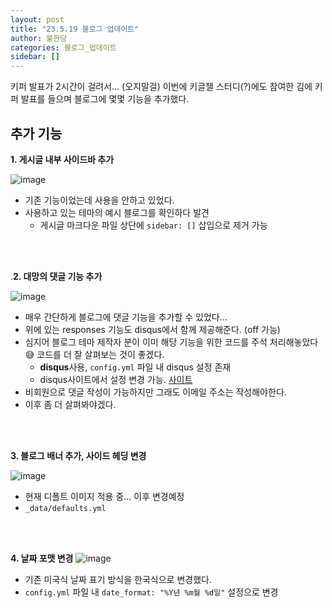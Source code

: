 ```yaml
---
layout: post
title: "23.5.19 블로그 업데이트"
author: 불한당
categories: 블로그_업데이트
sidebar: []
---
```


키퍼 발표가 2시간이 걸려서… (오지말걸) 이번에 키글챌 스터디(?)에도 참여한 김에 키퍼 발표를 들으며 블로그에 몇몇 기능을 추가했다.

## 추가 기능

**1. 게시글 내부 사이드바 추가**

![image](https://github.com/lcqff/lcqff.github.io/assets/71930280/f8927b65-be82-46e6-b08b-429e8a2d4b66)

- 기존 기능이었는데 사용을 안하고 있었다.
- 사용하고 있는 테마의 예시 블로그를 확인하다 발견
  - 게시글 마크다운 파일 상단에 `sidebar: []` 삽입으로 제거 가능

<br/>
<br/>

.**2. 대망의 댓글 기능 추가**

![image](https://github.com/lcqff/lcqff.github.io/assets/71930280/d70565b1-4bed-4599-9b94-38d3fc624933)

- 매우 간단하게 블로그에 댓글 기능을 추가할 수 있었다…
- 위에 있는 responses 기능도 disqus에서 함께 제공해준다. (off 가능)
- 심지어 블로그 테마 제작자 분이 이미 해당 기능을 위한 코드를 주석 처리해놓았다😅 코드를 더 잘 살펴보는 것이 좋겠다.
  - **disqus**사용, `config.yml` 파일 내 disqus 설정 존재
  - disqus사이트에서 설정 변경 가능. [사이트](https://https-lcqff-github-io.disqus.com/admin/settings/general/)
- 비회원으로 댓글 작성이 가능하지만 그래도 이메일 주소는 작성해야한다.
- 이후 좀 더 살펴봐야겠다.

<br/>
<br/>

**3. 블로그 배너 추가, 사이드 헤딩 변경**

![image](https://github.com/lcqff/lcqff.github.io/assets/71930280/3cc6598a-1910-4943-b1aa-e59c844338f1)

- 현재 디폴트 이미지 적용 중… 이후 변경예정
- `_data/defaults.yml`

<br/>
<br/>

**4. 날짜 포맷 변경**
![image](https://github.com/lcqff/lcqff.github.io/assets/71930280/09ae0022-6335-4322-ad35-14f48d1d200e)

- 기존 미국식 날짜 표기 방식을 한국식으로 변경했다.
- `config.yml` 파일 내 `date_format: "%Y년 %m월 %d일"` 설정으로 변경

